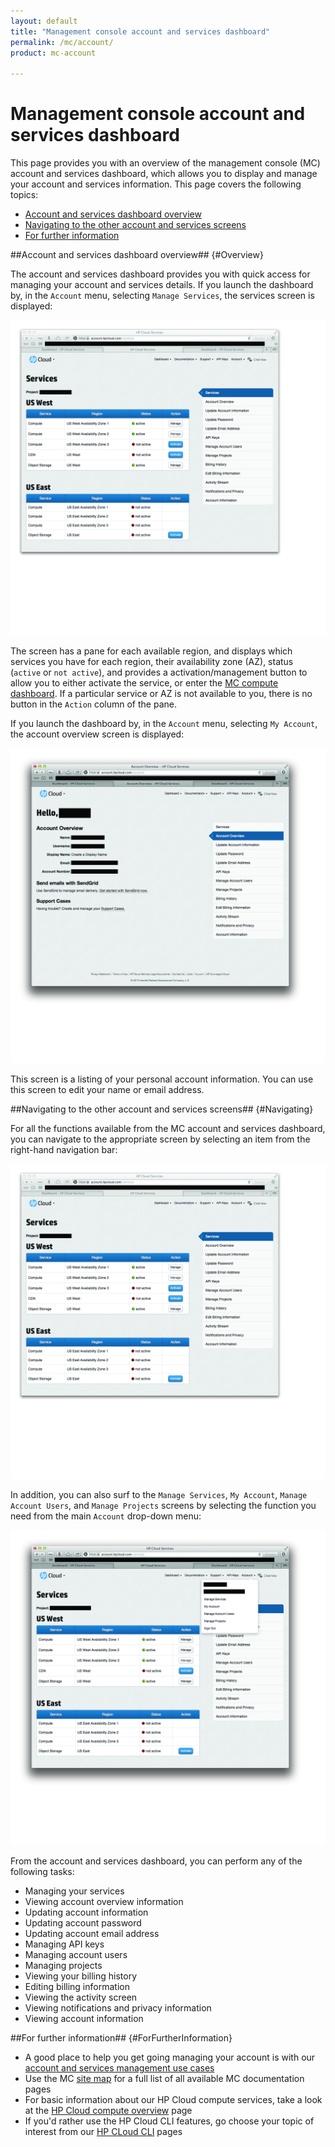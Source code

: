 ```yaml
---
layout: default
title: "Management console account and services dashboard"
permalink: /mc/account/
product: mc-account

---
```

# Management console account and services dashboard

This page provides you with an overview of the management console (MC) account and services dashboard, which allows you to display and manage your account and services information.  This page covers the following topics:

* [Account and services dashboard overview](#Overview)
* [Navigating to the other account and services screens](#Navigating)
* [For further information](#ForFurtherInformation)

##Account and services dashboard overview## {#Overview}

The account and services dashboard provides you with quick access for managing your account and services details.  If you launch the dashboard by, in the `Account` menu, selecting `Manage Services`, the services screen is displayed:

<img src="media/account01.jpg" width="580" alt="" />

The screen has a pane for each available region, and displays which services you have for each region, their availability zone (AZ), status (`active` or `not active`), and provides a activation/management button to allow you to either activate the service, or enter the [MC compute dashboard](/mc/compute/).  If a particular service or AZ is not available to you, there is no button in the `Action` column of the pane.

If you launch the dashboard by, in the `Account` menu, selecting `My Account`, the account overview screen is displayed:

<img src="media/account02.jpg" width="580" alt="" />

This screen is a listing of your personal account information.  You can use this screen to edit your name or email address.


##Navigating to the other account and services screens## {#Navigating}

For all the functions available from the MC account and services dashboard, you can navigate to the appropriate screen by selecting an item from the right-hand navigation bar:

<img src="media/account01.jpg" width="580" alt="" />

In addition, you can also surf to the `Manage Services`, `My Account`, `Manage Account Users`, and `Manage Projects` screens by selecting the function you need from the main `Account` drop-down menu:

<img src="media/account03.jpg" width="580" alt="" />

From the account and services dashboard, you can perform any of the following tasks:

* Managing your services
* Viewing account overview information
* Updating account information
* Updating account password
* Updating account email address
* Managing API keys
* Managing account users
* Managing projects
* Viewing your billing history
* Editing billing information
* Viewing the activity screen
* Viewing notifications and privacy information
* Viewing account information

##For further information## {#ForFurtherInformation}

* A good place to help you get going managing your account is with our [account and services management use cases](/mc/compute/using/)
* Use the MC [site map](/mc/sitemap) for a full list of all available MC documentation pages
* For basic information about our HP Cloud compute services, take a look at the [HP Cloud compute overview](/compute/) page
* If you'd rather use the HP Cloud CLI features, go choose your topic of interest from our [HP CLoud CLI](/cli) pages
